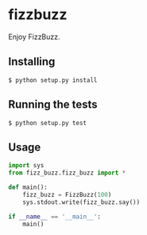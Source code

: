 # fizzbuzz

Enjoy FizzBuzz.

## Installing

    $ python setup.py install

## Running the tests

    $ python setup.py test

## Usage
```python
import sys
from fizz_buzz.fizz_buzz import *

def main():
    fizz_buzz = FizzBuzz(100)
    sys.stdout.write(fizz_buzz.say())

if __name__ == '__main__':
    main()
```